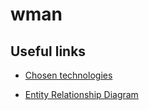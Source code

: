 # wman

Useful links
--

- [Chosen technologies](docs/used_technologies.md)

- [Entity Relationship Diagram](docs/ER_diagram.pdf)